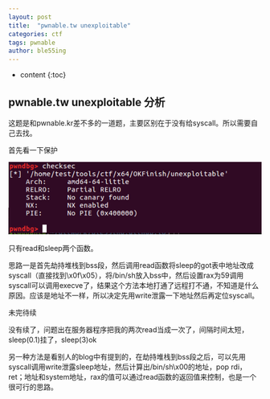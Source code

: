```yaml
---
layout: post
title:  "pwnable.tw unexploitable"
categories: ctf
tags: pwnable
author: ble55ing
---
```


* content
{:toc}

## pwnable.tw unexploitable 分析

这题是和pwnable.kr差不多的一道题，主要区别在于没有给syscall。所以需要自己去找。

首先看一下保护

![](https://raw.githubusercontent.com/ble55ing/PicGo/master/20190414215212.png?token=AJJTA2GBVWYYP5NUOD7BYA24X4J3O)

只有read和sleep两个函数。

思路一是首先劫持堆栈到bss段，然后调用read函数将sleep的got表中地址改成syscall（直接找到\x0f\x05），将/bin/sh放入bss中，然后设置rax为59调用syscall可以调用execve了，结果这个方法本地打通了远程打不通，不知道是什么原因。应该是地址不一样，所以决定先用write泄露一下地址然后再定位syscall。

未完待续

没有续了，问题出在服务器程序把我的两次read当成一次了，间隔时间太短，sleep(0.1)挂了，sleep(3)ok

另一种方法是看别人的blog中有提到的，在劫持堆栈到bss段之后，可以先用syscall调用write泄露sleep地址，然后计算出/bin/sh\x00的地址，pop rdi，ret；地址和system地址，rax的值可以通过read函数的返回值来控制，也是一个很可行的思路。
